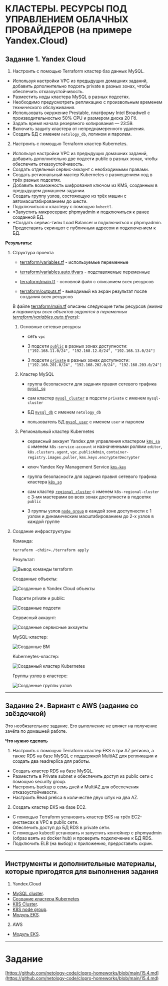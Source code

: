 # КЛАСТЕРЫ. РЕСУРСЫ ПОД УПРАВЛЕНИЕМ ОБЛАЧНЫХ ПРОВАЙДЕРОВ (на примере Yandex.Cloud)

## Задание 1. Yandex Cloud   

1. Настроить с помощью Terraform кластер баз данных MySQL.

 - Используя настройки VPC из предыдущих домашних заданий, добавить дополнительно подсеть private в разных зонах, чтобы обеспечить отказоустойчивость. 
 - Разместить ноды кластера MySQL в разных подсетях.
 - Необходимо предусмотреть репликацию с произвольным временем технического обслуживания.
 - Использовать окружение Prestable, платформу Intel Broadwell с производительностью 50% CPU и размером диска 20 Гб.
 - Задать время начала резервного копирования — 23:59.
 - Включить защиту кластера от непреднамеренного удаления.
 - Создать БД с именем `netology_db`, логином и паролем.

2. Настроить с помощью Terraform кластер Kubernetes.

 - Используя настройки VPC из предыдущих домашних заданий, добавить дополнительно две подсети public в разных зонах, чтобы обеспечить отказоустойчивость.
 - Создать отдельный сервис-аккаунт с необходимыми правами. 
 - Создать региональный мастер Kubernetes с размещением нод в трёх разных подсетях.
 - Добавить возможность шифрования ключом из KMS, созданным в предыдущем домашнем задании.
 - Создать группу узлов, состояющую из трёх машин с автомасштабированием до шести.
 - Подключиться к кластеру с помощью `kubectl`.
 - *Запустить микросервис phpmyadmin и подключиться к ранее созданной БД.
 - *Создать сервис-типы Load Balancer и подключиться к phpmyadmin. Предоставить скриншот с публичным адресом и подключением к БД.



__Результаты:__

1. Структура проекта
    
    - [terraform/variables.tf](terraform/variables.tf) - используемые переменные

    - [terraform/variables.auto.tfvars](terraform/variables.auto.tfvars) - подставляемые переменные

    - [terraform/main.tf](terraform/main.tf) - основной файл с описанием всех ресурсов

    - [terraform/outputs.tf](terraform/outputs.tf) - выводимый на экран результат после создания всех ресурсов

    В файле [terraform/main.tf](terraform/main.tf) описаны следующие типы ресурсов _(имена и параметры всех объектов задаются в переменных [terraform/variables.auto.tfvars](terraform/variables.auto.tfvars))_:

      1. Основные сетевые ресурсы
      
          - сеть `vpc`

          - 3 подсети [`public`](terraform/main.tf#L10) в разных зонах доступности: `["192.168.11.0/24", "192.168.12.0/24", "192.168.13.0/24"]`
          
          - 3 подсети [`private`](terraform/main.tf#L21) в разных зонах доступности: `["192.168.201.0/24", "192.168.202.0/24", "192.168.203.0/24"]`

      2. Кластер MySQL
      
          - группа безопасности для задания правил сетевого трафика [`mysql_sg`](terraform/main.tf#L34)
          
          - сам кластер [`mysql_cluster`](terraform/main.tf#L51) в подсети `private` с именем `mysql-cluster`
          
          - БД [`mysql_db`](terraform/main.tf#L92) с именем `netology_db`
          
          - пользователь БД [`mysql_user`](terraform/main.tf#L97) с именем `user` и паролем

      3. Региональный кластер Kubernetes

          - сервисный аккаунт Yandex для управления кластером [`k8s_sa`](terraform/main.tf#L113) с именем `k8s-service-account` и назначенными ролями `editor`, `k8s.clusters.agent`, `vpc.publicAdmin`, `container-registry.images.puller`, `kms.keys.encrypterDecrypter`

          - ключ Yandex Key Management Service [`kms-key`](terraform/main.tf#L153)

          - группа безопасности для задания правил сетевого трафика кластера [`k8s_sg`](terraform/main.tf#L168)
          
          - сам кластер [`regional_cluster`](terraform/main.tf#L214) с именем `k8s-regional-cluster` с 3-мя мастерами во всех зонах доступности в подсетях `public`

          - 3 группы узлов [`node_group`](terraform/main.tf#L260) в каждой зоне доступности с 1 узлом и динамическим масштабированием до 2-х узлов в каждой группе



2. Создание инфраструктуры

    Команда:
    ```
    terraform -chdir=./terraform apply
    ```

    Результат:

    ![Вывод команды terraform](images/terraform-output-01.png)


    Созданные объекты:

    ![Созданные в Yandex Cloud объекты](images/yandex-cloud-summary.png)

    Подсети private и public:

    ![Созданные подсети](images/subnets-01.png)
    
    Сервисный аккаунт:

    ![Созданные сервисные аккаунты](images/service-accounts-01.png)

    MySQL-кластер:

    ![Созданные ВМ](images/vms-01.png)

    Kuberneytes-кластер:

    ![Созданный кластер Kubernetes](images/k8s-cluster-01.png)

    Группы узлов в кластере:

    ![Созданные группы узлов](images/k8s-node-groups-01.png)





------

## Задание 2*. Вариант с AWS (задание со звёздочкой)

Это необязательное задание. Его выполнение не влияет на получение зачёта по домашней работе.

**Что нужно сделать**

1. Настроить с помощью Terraform кластер EKS в три AZ региона, а также RDS на базе MySQL с поддержкой MultiAZ для репликации и создать два readreplica для работы.
 
 - Создать кластер RDS на базе MySQL.
 - Разместить в Private subnet и обеспечить доступ из public сети c помощью security group.
 - Настроить backup в семь дней и MultiAZ для обеспечения отказоустойчивости.
 - Настроить Read prelica в количестве двух штук на два AZ.

2. Создать кластер EKS на базе EC2.

 - С помощью Terraform установить кластер EKS на трёх EC2-инстансах в VPC в public сети.
 - Обеспечить доступ до БД RDS в private сети.
 - С помощью kubectl установить и запустить контейнер с phpmyadmin (образ взять из docker hub) и проверить подключение к БД RDS.
 - Подключить ELB (на выбор) к приложению, предоставить скрин.

------

## Инструменты и дополнительные материалы, которые пригодятся для выполнения задания

1. Yandex.Cloud

  - [MySQL cluster](https://registry.terraform.io/providers/yandex-cloud/yandex/latest/docs/resources/mdb_mysql_cluster).
  - [Создание кластера Kubernetes](https://cloud.yandex.ru/docs/managed-kubernetes/operations/kubernetes-cluster/kubernetes-cluster-create)
  - [K8S Cluster](https://registry.terraform.io/providers/yandex-cloud/yandex/latest/docs/resources/kubernetes_cluster).
  - [K8S node group](https://registry.terraform.io/providers/yandex-cloud/yandex/latest/docs/resources/kubernetes_node_group).
  - [Модуль EKS](https://learn.hashicorp.com/tutorials/terraform/eks).


2. AWS

  - [Модуль EKS](https://learn.hashicorp.com/tutorials/terraform/eks).


------ 

# Задание

[https://github.com/netology-code/clopro-homeworks/blob/main/15.4.md](https://github.com/netology-code/clopro-homeworks/blob/main/15.4.md)
